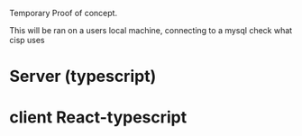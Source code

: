 Temporary Proof of concept.

This will be ran on a users local machine, connecting to a mysql check what cisp uses

# Server (typescript)

# client React-typescript
